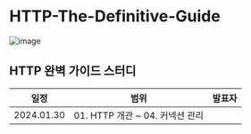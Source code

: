 # HTTP-The-Definitive-Guide

![image](https://github.com/AlgorithmStudy21/HTTP-The-Definitive-Guide/assets/63231681/d46c35ee-e4fe-466a-8b4d-2c46f55dd326)

## HTTP 완벽 가이드 스터디

|일정|범위|발표자|
|--|--|--|
|2024.01.30|01. HTTP 개관 ~ 04. 커넥션 관리| |
